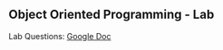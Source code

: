 ## Object Oriented Programming - Lab

Lab Questions: [Google Doc](https://docs.google.com/document/d/1oLVcvgYN2ZkL6DhQBgdFyS8lPxK7N8azWzZBBxNVLH4/edit)
